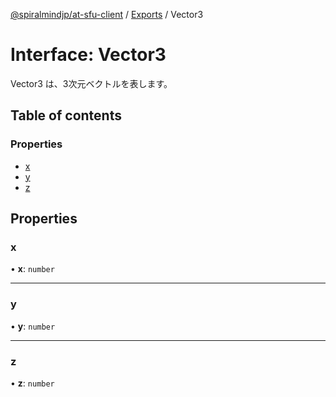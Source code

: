 [@spiralmindjp/at-sfu-client](../README.md) / [Exports](../modules.md) / Vector3

# Interface: Vector3

Vector3 は、3次元ベクトルを表します。

## Table of contents

### Properties

- [x](Vector3.md#x)
- [y](Vector3.md#y)
- [z](Vector3.md#z)

## Properties

### x

• **x**: `number`

___

### y

• **y**: `number`

___

### z

• **z**: `number`
